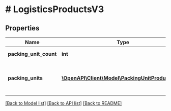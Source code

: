 # # LogisticsProductsV3

## Properties

Name | Type | Description | Notes
------------ | ------------- | ------------- | -------------
**packing_unit_count** | **int** | The number of packing units. | [optional]
**packing_units** | [**\OpenAPI\Client\Model\PackingUnitProductsV3[]**](PackingUnitProductsV3.md) | The measurements of the packing units in g and mm. | [optional]

[[Back to Model list]](../../README.md#models) [[Back to API list]](../../README.md#endpoints) [[Back to README]](../../README.md)
